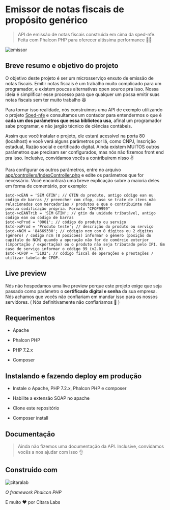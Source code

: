 # Emissor de notas fiscais de propósito genérico

> API de emissão de notas fiscais construída em cima da sped-nfe. Feita com Phalcon PHP para oferecer altíssima performance 🚀🚀

![emissor](https://user-images.githubusercontent.com/20716798/46682482-0902b100-cbc4-11e8-9301-7869c012d617.gif)


## Breve resumo e objetivo do projeto

O objetivo deste projeto é ser um microsserviço enxuto de emissão de notas fiscais. Emitir notas fiscais é um trabalho muito complicado para um programador, e existem poucas alternativas open source pra isso. Nossa ideia é simplificar esse processo para que qualquer um possa emitir suas notas fiscais sem ter muito trabalho 😆

Para tornar isso realidade, nós construimos uma API de exemplo utilizando o projeto [Sped-nfe](https://github.com/nfephp-org/sped-nfe) e consultamos um contador para entendermos o que é **cada um dos parâmetros que essa biblioteca usa**, afinal um programador sabe programar, e não jargão técnico de ciências contábeis. 

Assim que você instalar o projeto, ele estará acessível na porta 80 (localhost) e você verá alguns parâmetros por lá, como CNPJ, Inscrição estadual, Razão social e certificado digital. Ainda existem MUITOS outros parâmetros que precisam ser configurados, mas nós não fizemos front end pra isso. Inclusive, convidamos vocês a contribuirem nisso ✌ 

Para configurar os outros parâmetros, entre no arquivo [app/controllers/IndexController.php](https://github.com/citaralabs/emissor-nota-fiscal/blob/master/app/controllers/IndexController.php) e edite os parâmetros que for necessário. Você encontrará uma breve explicação sobre a maioria deles em forma de comentário, por exemplo:

```
$std->cEAN = 'SEM GTIN'; // GTIN do produto, antigo código ean ou código de barras // preencher com cfop, caso se trate de itens não relacionados com mercadorias / produtos e que o contribuinte não possua codificação própria. Formato "CFOP9999"
$std->cEANTrib = 'SEM GTIN'; // gtin da unidade tributável, antigo código ean ou código de barras
$std->cProd = '0001'; // código do produto ou serviço
$std->xProd = 'Produto teste'; // descrição do produto ou serviço
$std->NCM = '84669330'; // códigio ncm com 8 dígitos ou 2 digitos (gênero) / codigo ncm (8 posicoes) informar o genero (posição do capitulo do NCM) quando a operação não for de comércio exterior (importação / exportação) ou o produto não seja tributado pelo IPI. Em caso de serviço informar o código 99 (v2.0)
$std->CFOP = '5102'; // código fiscal de operações e prestações / utilizar tabela de CFOP.
```

## Live preview

Nós não hospedamos uma live preview porque este projeto exige que seja passado como parâmetro o **certificado digital e senha** da sua empresa. Nós achamos que vocês não confiariam em mandar isso para os nossos servidores. ( Nós definitivamente não confiaríamos 
👀  )

## Requerimentos

- Apache
 
- Phalcon PHP
 
- PHP 7.2.x

- Composer

## Instalando e fazendo deploy em produção

- Instale o Apache, PHP 7.2.x, Phalcon PHP e composer

- Habilite a extensão SOAP no apache

- Clone este repositório

- Composer install

## Documentação

> Ainda não fizemos uma documentação da API. Inclusive, convidamos vocês a nos ajudar com isso 👌

## Construido com

![citaralab](https://avatars1.githubusercontent.com/u/1221505?s=200&v=4)

*O framework Phalcon PHP*

E muito ❤ por Citara Labs

